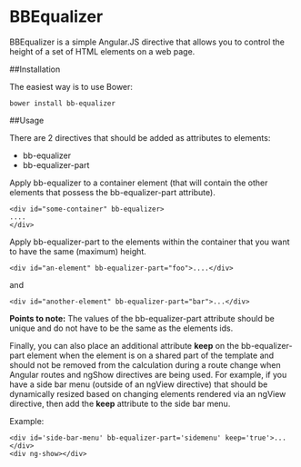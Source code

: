 # BBEqualizer

BBEqualizer is a simple Angular.JS directive that allows you to control the 
height of a set of HTML elements on a web page.

##Installation

The easiest way is to use Bower:

```
bower install bb-equalizer
```

##Usage

There are 2 directives that should be added as attributes to elements:

* bb-equalizer
* bb-equalizer-part

Apply bb-equalizer to a container element (that will contain the other 
elements that possess the bb-equalizer-part attribute).

```
<div id="some-container" bb-equalizer>
....
</div>
```

Apply bb-equalizer-part to the elements within the container that you want to have the same (maximum) height.

```
<div id="an-element" bb-equalizer-part="foo">....</div>
```

and 

```
<div id="another-element" bb-equalizer-part="bar">...</div>
```

**Points to note:** The values of the bb-equalizer-part attribute should be unique and do not have to be the same as the elements ids.

Finally, you can also place an additional attribute **keep** on the bb-equalizer-part element 
when the element is on a shared part of the template and should not be removed from the 
calculation during a route change when Angular routes and ngShow directives are being used. For example, if you have a side bar menu (outside of an ngView directive) 
that should be dynamically resized based on changing elements rendered via an ngView directive, then add the **keep** attribute to the side bar menu.
 
Example:

```
<div id='side-bar-menu' bb-equalizer-part='sidemenu' keep='true'>...</div>
<div ng-show></div>
```
